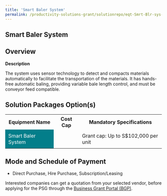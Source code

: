 ```yaml
---
title: 'Smart Baler System'
permalink: /productivity-solutions-grant/solutionrepo/eqt-Smrt-Blr-sys-Envronmntl-Srvcs
---
```


## Smart Baler System

## Overview

**Description**

The system uses sensor technology to detect and compacts materials automatically to facilitate the transportation of the materials. It has hands-free automatic baling, providing variable bale length control, and must be conveyor feed compatible.

## Solution Packages Option(s)

<table>
<tr>
<th><b>Equipment Name</b></th>
<th><b>Cost Cap</b></th>
<th><b>Mandatory Specifications</b></th>
</tr>
<tr>
<td style='padding: 10px; background-color: #037E8A; color: #FFFFFF;'>Smart Baler System</td>
<td style='padding: 10px;'></td>
<td style='padding: 10px;'>Grant cap: Up to S$102,000 per unit</td>
</tr>
</table>

## Mode and Schedule of Payment

 - Direct Purchase, Hire Purchase, Subscription/Leasing

Interested companies can get a quotation from your selected vendor, before applying for the PSG through the <a href='https://www.businessgrants.gov.sg/' target='_blank' rel='noopener'>Business Grant Portal (BGP)</a>.

<script src="/jquery/resize-tables.js"></script>
